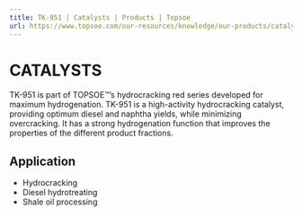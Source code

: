 ```yaml
---
title: TK-951 | Catalysts | Products | Topsoe
url: https://www.topsoe.com/our-resources/knowledge/our-products/catalysts/tk-951#main-content
---
```


# CATALYSTS

TK-951 is part of TOPSOE™’s hydrocracking red series developed for maximum hydrogenation. TK-951 is a high-activity hydrocracking catalyst, providing optimum diesel and naphtha yields, while minimizing overcracking. It has a strong hydrogenation function that improves the properties of the different product fractions.

## Application

- Hydrocracking
- Diesel hydrotreating
- Shale oil processing